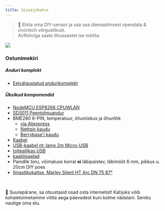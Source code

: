 ```yaml
---
title: Sissejuhatus
---
```

> 🚧 Ehita oma DIY-sensor ja saa osa ülemaailmsest opendata &amp; civictech võrgustikust. <br> AirRohriga saate õhusaastet ise mõõta.


<img src="..docsairrohrparticulate-matter-air-quality-sensor-kit.jpeg" loading="lazy">

### Ostunimekiri
##### Anduri komplekt
* [Eelvälgustatud andurikomplekt](https://nettigo.eu/products/luftdaten-org-pl-kit-sds011-bme280)

##### Üksikud komponendid
* [NodeMCU ESP8266 CPUWLAN](https://www.aliexpress.com/wholesale?groupsort=1&SortType=price_asc&SearchText=nodemcu+v3+esp8266+ch340)
* [SDS011 Peentolmuandur](http://www.aliexpress.com/wholesale?groupsort=1&SortType=price_asc&SearchText=sds011)
* BME280 6-PIN, temperatuur, õhuniiskus ja õhurõhk
  - [via Aliexpress](https://www.aliexpress.com/wholesale?catId=0&initiative_id=SB_20200308040440&SearchText=bme280+-5V+%2B3.3V)
  - [Nettgio kaudu](https://nettigo.eu/products/module-pressure-humidity-and-temperature-sensor-bosch-bme280)
  - [Berrybase'i kaudu](https://www.berrybase.de/bauelemente/sensoren-module/feuchtigkeit/bme680-breakout-board-4in1-sensor-f-252-r-temperatur-luftfeuchtigkeit-luftdruck-und-luftg-252-t)
* [Kaabel](http://www.aliexpress.com/wholesale?groupsort=1&SortType=price_asc&SearchText=Dupont+cable+20cm+female-female)
* [USB-kaabel nt: lame 2m Micro-USB](https://www.aliexpress.com/wholesale?catId=0&initiative_id=SB_20200308040708&SearchText=micro+usb+flat+cable+2m)
* [toiteallikas USB](https://www.aliexpress.comwholesale?catId=0&amp;initiative_id=SB_20200308040834&amp;SearchText=single+mikro+usb+eu+toiteallikas+toiteallikas)
* [kaablipaelad](https://www.aliexpress.comwholesale?catId=0&amp;initiative_id=SB_20200308040852&amp;SearchText=cable+paelad)
* Paindlik toru, võimaluse korral **ei** läbipaistev, läbimõõt 6 mm, pikkus u. 20cm DIY poes
* [Ilmastikukaitse, Marley Silent HT Arc DN 75 87°](https://www.bauhaus.info/rohrsysteme/marley-ht-bogen-/p/13625028)


<br>

🙌 Suurepärane, sa otsustasid osad osta internetist!
Kahjuks võib kohaletoimetamine võtta aega päevadest kuni kolme nädalani.
Seniks nautige oma elu️.
